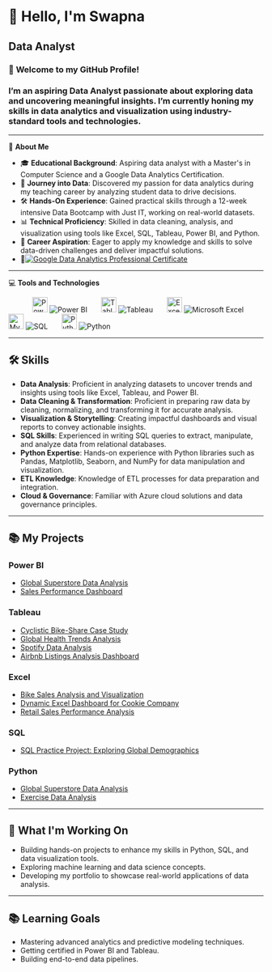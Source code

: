 👋 Hello, I'm Swapna
====================================================================================================================================

Data Analyst
------------
### 🎯 **Welcome to my GitHub Profile!**  
### I’m an aspiring **Data Analyst** passionate about exploring data and uncovering meaningful insights. I’m currently honing my skills in data analytics and visualization using industry-standard tools and technologies.
---  
🚀 **About Me**  
- 🎓 **Educational Background**: Aspiring data analyst with a Master's in Computer Science and a Google Data Analytics Certification.  
- 🌱 **Journey into Data**: Discovered my passion for data analytics during my teaching career by analyzing student data to drive decisions.  
- 🛠️ **Hands-On Experience**: Gained practical skills through a 12-week intensive Data Bootcamp with Just IT, working on real-world datasets.  
- 📊 **Technical Proficiency**: Skilled in data cleaning, analysis, and visualization using tools like Excel, SQL, Tableau, Power BI, and Python.  
- 🎯 **Career Aspiration**: Eager to apply my knowledge and skills to solve data-driven challenges and deliver impactful solutions.
- 🏅[![Google Data Analytics Professional Certificate](https://img.shields.io/badge/Google-Data_Analytics_Professional_Certificate-blue?style=flat-square&logo=google)](https://www.coursera.org/account/accomplishments/specialization/AHSCGX423EA4)
---

💻 **Tools and Technologies**

&nbsp;&nbsp;&nbsp;&nbsp;&nbsp;  &nbsp;&nbsp;&nbsp;&nbsp;&nbsp;  <a href="https://powerbi.microsoft.com/" target="_blank" rel="noreferrer"><img src="https://img.icons8.com/color/48/000000/power-bi.png" width="30" height="30" alt="Power BI" /></a>  ![Power BI](https://img.shields.io/badge/PowerBI-F2C811?style=for-the-badge&logo=power-bi&logoColor=black)    &nbsp;&nbsp;&nbsp;&nbsp;&nbsp;    <a href="https://www.tableau.com/" target="_blank" rel="noreferrer">    <img src="https://img.icons8.com/color/48/000000/tableau-software.png" width="30" height="30" alt="Tableau" /></a>  ![Tableau](https://img.shields.io/badge/Tableau-E97627?style=for-the-badge&logo=tableau&logoColor=white)    &nbsp;&nbsp;&nbsp;&nbsp;&nbsp;    <a href="https://www.microsoft.com/en-us/microsoft-365/excel" target="_blank" rel="noreferrer"><img src="https://img.icons8.com/color/48/000000/microsoft-excel-2019.png" width="30" height="30" alt="Excel" /></a>  ![Microsoft Excel](https://img.shields.io/badge/Microsoft%20Excel-217346?style=for-the-badge&logo=microsoft-excel&logoColor=white)    &nbsp;&nbsp;&nbsp;&nbsp;&nbsp;    <a href="https://www.mysql.com/" target="_blank" rel="noreferrer"><img src="https://raw.githubusercontent.com/danielcranney/readme-generator/main/public/icons/skills/mysql-colored.svg" width="30" height="30" alt="MySQL" /></a>  ![SQL](https://img.shields.io/badge/SQL-4479A1?style=for-the-badge&logo=MySQL&logoColor=white)    &nbsp;&nbsp;&nbsp;&nbsp;&nbsp;    <a href="https://www.python.org/" target="_blank" rel="noreferrer"><img src="https://raw.githubusercontent.com/danielcranney/readme-generator/main/public/icons/skills/python-colored.svg" width="30" height="30" alt="Python" /></a>  ![Python](https://img.shields.io/badge/Python-3776AB?style=for-the-badge&logo=python&logoColor=white)

---

## 🛠️ Skills
- **Data Analysis**: Proficient in analyzing datasets to uncover trends and insights using tools like Excel, Tableau, and Power BI.
- **Data Cleaning & Transformation**: Proficient in preparing raw data by cleaning, normalizing, and transforming it for accurate analysis.
- **Visualization & Storytelling**: Creating impactful dashboards and visual reports to convey actionable insights.
- **SQL Skills**: Experienced in writing SQL queries to extract, manipulate, and analyze data from relational databases.
- **Python Expertise**: Hands-on experience with Python libraries such as Pandas, Matplotlib, Seaborn, and NumPy for data manipulation and visualization.
- **ETL Knowledge**: Knowledge of ETL processes for data preparation and integration.
- **Cloud & Governance**: Familiar with Azure cloud solutions and data governance principles.

---

## 📚 My Projects

### Power BI
  - [Global Superstore Data Analysis](https://github.com/DataBySwapna/Global-Super-Store-Data-Analysis)
  - [Sales Performance Dashboard](https://github.com/DataBySwapna/Sales-Performance-Dashboard)

### Tableau
  - [Cyclistic Bike-Share Case Study](https://github.com/DataBySwapna/Cyclistic-Bike-Share-Case-Study)
  - [Global Health Trends Analysis](https://github.com/DataBySwapna/Global-Health-Trends-Analysis)
  - [Spotify Data Analysis](https://github.com/DataBySwapna/Spotify-Data-Analysis)
  - [Airbnb Listings Analysis Dashboard](https://github.com/DataBySwapna/Airbnb-Listings-Analysis-Dashboard)

### Excel
  - [Bike Sales Analysis and Visualization](https://github.com/DataBySwapna/Bike-Sales-Analysis-and-Visualization)
  - [Dynamic Excel Dashboard for Cookie Company](https://github.com/DataBySwapna/Dynamic-Excel-Dashboard-for-Cookie-Company)
  - [Retail Sales Performance Analysis](https://github.com/DataBySwapna/Retail-Sales-Performance-Analysis)

### SQL
  - [SQL Practice Project: Exploring Global Demographics](https://github.com/DataBySwapna/SQL-learning-Journey)

### Python
  - [Global Superstore Data Analysis](https://github.com/DataBySwapna/Global-Super-Store-Data-Analysis)
  - [Exercise Data Analysis](https://github.com/DataBySwapna/Exercise-Data-Analysis)
---  

## 🌱 What I'm Working On
- Building hands-on projects to enhance my skills in Python, SQL, and data visualization tools.  
- Exploring machine learning and data science concepts.  
- Developing my portfolio to showcase real-world applications of data analysis.  
---
## 📚 Learning Goals
- Mastering advanced analytics and predictive modeling techniques.  
- Getting certified in Power BI and Tableau.  
- Building end-to-end data pipelines.

